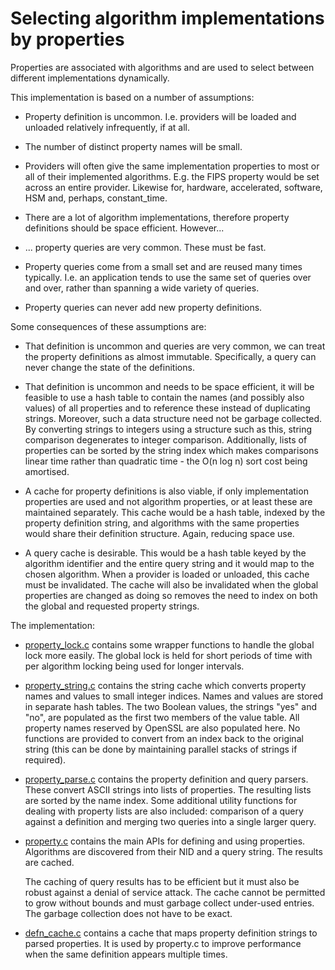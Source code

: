 Selecting algorithm implementations by properties
=================================================

Properties are associated with algorithms and are used to select between
different implementations dynamically.

This implementation is based on a number of assumptions:

* Property definition is uncommon.  I.e. providers will be loaded and
  unloaded relatively infrequently, if at all.

* The number of distinct property names will be small.

* Providers will often give the same implementation properties to most or
  all of their implemented algorithms.  E.g. the FIPS property would be set
  across an entire provider.  Likewise for, hardware, accelerated, software,
  HSM and, perhaps, constant_time.

* There are a lot of algorithm implementations, therefore property
  definitions should be space efficient.  However...

* ... property queries are very common.  These must be fast.

* Property queries come from a small set and are reused many times typically.
  I.e. an application tends to use the same set of queries over and over,
  rather than spanning a wide variety of queries.

* Property queries can never add new property definitions.

Some consequences of these assumptions are:

* That definition is uncommon and queries are very common, we can treat
  the property definitions as almost immutable.  Specifically, a query can
  never change the state of the definitions.

* That definition is uncommon and needs to be space efficient, it will
  be feasible to use a hash table to contain the names (and possibly also
  values) of all properties and to reference these instead of duplicating
  strings.  Moreover, such a data structure need not be garbage collected.
  By converting strings to integers using a structure such as this, string
  comparison degenerates to integer comparison.  Additionally, lists of
  properties can be sorted by the string index which makes comparisons linear
  time rather than quadratic time - the O(n log n) sort cost being amortised.

* A cache for property definitions is also viable, if only implementation
  properties are used and not algorithm properties, or at least these are
  maintained separately.  This cache would be a hash table, indexed by
  the property definition string, and algorithms with the same properties
  would share their definition structure.  Again, reducing space use.

* A query cache is desirable.  This would be a hash table keyed by the
  algorithm identifier and the entire query string and it would map to
  the chosen algorithm.  When a provider is loaded or unloaded, this cache
  must be invalidated.  The cache will also be invalidated when the global
  properties are changed as doing so removes the need to index on both the
  global and requested property strings.

The implementation:

* [property_lock.c](property_lock.c)
  contains some wrapper functions to handle the global
  lock more easily.  The global lock is held for short periods of time with
  per algorithm locking being used for longer intervals.

* [property_string.c](property_string.c)
  contains the string cache which converts property
  names and values to small integer indices.  Names and values are stored in
  separate hash tables.  The two Boolean values, the strings "yes" and "no",
  are populated as the first two members of the value table.  All property
  names reserved by OpenSSL are also populated here.  No functions are
  provided to convert from an index back to the original string (this can be
  done by maintaining parallel stacks of strings if required).

* [property_parse.c](property_parse.c)
  contains the property definition and query parsers.
  These convert ASCII strings into lists of properties.  The resulting
  lists are sorted by the name index.  Some additional utility functions
  for dealing with property lists are also included: comparison of a query
  against a definition and merging two queries into a single larger query.

* [property.c](property.c)
  contains the main APIs for defining and using properties.
  Algorithms are discovered from their NID and a query string.
  The results are cached.

  The caching of query results has to be efficient but it must also be robust
  against a denial of service attack.  The cache cannot be permitted to grow
  without bounds and must garbage collect under-used entries.  The garbage
  collection does not have to be exact.

* [defn_cache.c](defn_cache.c)
  contains a cache that maps property definition strings to
  parsed properties.  It is used by property.c to improve performance when
  the same definition appears multiple times.
